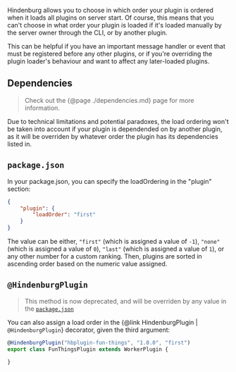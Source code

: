 Hindenburg allows you to choose in which order your plugin is ordered when it loads all plugins on server start. Of course, this means that you can't choose in what order your plugin is loaded if it's loaded manually by the server owner through the CLI, or by another plugin.

This can be helpful if you have an important message handler or event that must be registered before any other plugins, or if you're overriding the plugin loader's behaviour and want to affect any later-loaded plugins.

## Dependencies
> Check out the {@page ./dependencies.md} page for more information.

Due to technical limitations and potential paradoxes, the load ordering won't be taken into account if your plugin is dependended on by another plugin, as it will be overriden by whatever order the plugin has its dependencies listed in.

## `package.json`
In your package.json, you can specify the loadOrdering in the "plugin" section:
```json
{
    "plugin": {
        "loadOrder": "first"
    }
}
```

The value can be either, `"first"` (which is assigned a value of `-1`), `"none"` (which is assigned a value of `0`), `"last"` (which is assigned a value of `1`), or any other number for a custom ranking. Then, plugins are sorted in ascending order based on the numeric value assigned.

## `@HindenburgPlugin`
> This method is now deprecated, and will be overriden by any value in the [`package.json`](#package-json)

You can also assign a load order in the {@link HindenburgPlugin | `@HindenburgPlugin`} decorator, given the third argument:
```ts
@HindenburgPlugin("hbplugin-fun-things", "1.0.0", "first")
export class FunThingsPlugin extends WorkerPlugin {

}
```
